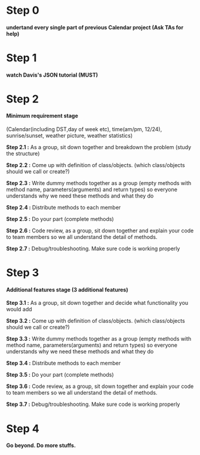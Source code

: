 # Step 0 

#### undertand every single part of previous Calendar project (Ask TAs for help)

# Step 1 

#### watch Davis's JSON tutorial (MUST)

# Step 2 

#### Minimum requirement stage

(Calendar(including DST,day of week etc), time(am/pm, 12/24), sunrise/sunset, weather picture, weather statistics) 

**Step 2.1 :** As a group, sit down together and breakdown the problem (study the structure)

**Step 2.2 :** Come up with definition of class/objects. (which class/objects should we call or create?)

**Step 2.3 :** Write dummy methods together as a group (empty methods with method name, parameters(arguments) and return types) so everyone understands why we need these methods and what they do

**Step 2.4 :** Distribute methods to each member

**Step 2.5 :** Do your part (complete methods)

**Step 2.6 :** Code review, as a group, sit down together and explain your code to team members so we all understand the detail of methods.

**Step 2.7 :** Debug/troubleshooting. Make sure code is working properly

# Step 3 

#### Additional features stage (3 additional features)

**Step 3.1 :** As a group, sit down together and decide what functionality you would add

**Step 3.2 :** Come up with definition of class/objects. (which class/objects should we call or create?)

**Step 3.3 :** Write dummy methods together as a group (empty methods with method name, parameters(arguments) and return types) so everyone understands why we need these methods and what they do

**Step 3.4 :** Distribute methods to each member

**Step 3.5 :** Do your part (complete methods)

**Step 3.6 :** Code review, as a group, sit down together and explain your code to team members so we all understand the detail of methods.

**Step 3.7 :** Debug/troubleshooting. Make sure code is working properly

# Step 4 

#### Go beyond. Do more stuffs.
